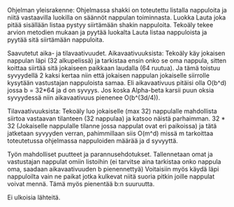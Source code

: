 Ohjelman yleisrakenne:
Ohjelmassa shakki on toteutettu listalla nappuloita ja niitä vastaavilla luokilla on säännöt nappulan toiminnasta. Luokka Lauta joka pitää sisällään listaa pystyy siirtämään shakin nappuloita.
Tekoäly tekee arvion metodien mukaan ja pyytää luokalta Lauta listaa nappuloista ja pyytää sitä siirtämään nappuloita.

Saavutetut aika- ja tilavaativuudet.
Aikavaativuuksista: Tekoäly käy jokaisen nappulan läpi (32 alkupelissä) ja tarkistaa ensin onko se oma nappula, sitten koittaa siirtää sitä jokaiseen paikkaan laudalla (64 ruutua). Ja tämä toistuu syvyydellä 2 kaksi kertaa niin että jokaisen nappulan jokaiselle siirrolle kysytään vastustajan nappuloista samaa. Eli aikavaativuus pitäisi olla O(b^d) jossa b = 32*64 ja d on syvyys. Jos koska Alpha-beta karsii puun oksia syvyydessä niin aikavaativuus pienenee O(b^(3d/4)).

Tilavaativuuksista: Tekoäly luo jokaiselle (max 32) nappulalle mahdollista siirtoa vastaavan tilanteen (32 nappulaa) ja katsoo näistä parhaimman. 32 * 32 (Jokaiselle nappulalle tilanne jossa nappulat ovat eri paikoissa) ja tätä jatketaan syvyyden verran, pahimmillaan siis O(m^d) missä m tarkoittaa toteutetussa ohjelmassa nappuloiden määrää ja d syvyyttä.

Työn mahdolliset puutteet ja parannusehdotukset.
Tallennetaan omat ja vastustajan nappulat omiin listoihin (ei tarvitse aina tarkistaa onko nappula oma, saadaan aikavaativuuden b pienennettyä) Voitaisiin myös käydä läpi nappuloilta vain ne paikat jotka kulkevat niitä suoria pitkin joille nappulat voivat mennä. Tämä myös pienentää b:n suuruutta.

Ei ulkoisia lähteitä.
